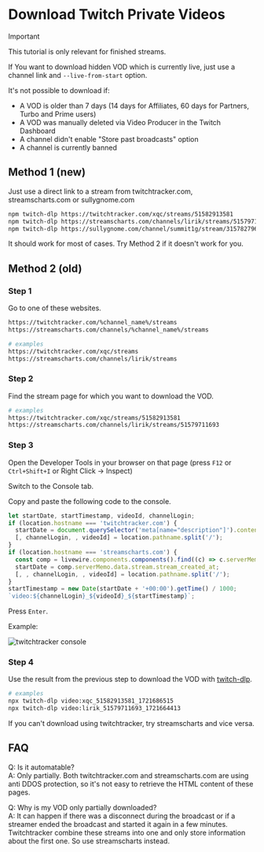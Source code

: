 # Download Twitch Private Videos

> [!IMPORTANT]
> This tutorial is only relevant for finished streams.
>
> If You want to download hidden VOD which is currently live, just use a channel link and `--live-from-start` option.
>
> It's not possible to download if:
>
> - A VOD is older than 7 days (14 days for Affiliates, 60 days for Partners, Turbo and Prime users)
> - A VOD was manually deleted via Video Producer in the Twitch Dashboard
> - A channel didn't enable "Store past broadcasts" option
> - A channel is currently banned

## Method 1 (new)

Just use a direct link to a stream from twitchtracker.com, streamscharts.com or sullygnome.com

```bash
npm twitch-dlp https://twitchtracker.com/xqc/streams/51582913581
npm twitch-dlp https://streamscharts.com/channels/lirik/streams/51579711693
npm twitch-dlp https://sullygnome.com/channel/summit1g/stream/315782796250
```

It should work for most of cases. Try Method 2 if it doesn't work for you.

## Method 2 (old)

### Step 1

Go to one of these websites.

```bash
https://twitchtracker.com/%channel_name%/streams
https://streamscharts.com/channels/%channel_name%/streams

# examples
https://twitchtracker.com/xqc/streams
https://streamscharts.com/channels/lirik/streams
```

### Step 2

Find the stream page for which you want to download the VOD.

```bash
# examples
https://twitchtracker.com/xqc/streams/51582913581
https://streamscharts.com/channels/lirik/streams/51579711693
```

### Step 3

Open the Developer Tools in your browser on that page (press `F12` or `Ctrl+Shift+I` or Right Click -> Inspect)

Switch to the Console tab.

Copy and paste the following code to the console.

```js
let startDate, startTimestamp, videoId, channelLogin;
if (location.hostname === 'twitchtracker.com') {
  startDate = document.querySelector('meta[name="description"]').content.match(/\w+ stream on (.+) -/)[1];
  [, channelLogin, , videoId] = location.pathname.split('/');
}
if (location.hostname === 'streamscharts.com') {
  const comp = livewire.components.components().find((c) => c.serverMemo.data.stream); 
  startDate = comp.serverMemo.data.stream.stream_created_at;
  [, , channelLogin, , videoId] = location.pathname.split('/');
}
startTimestamp = new Date(startDate + '+00:00').getTime() / 1000;
`video:${channelLogin}_${videoId}_${startTimestamp}`;
```

Press `Enter`.

Example:

![twitchtracker console](images/twitchtracker-console.png)

### Step 4

Use the result from the previous step to download the VOD with [twitch-dlp](https://github.com/DmitryScaletta/twitch-dlp).

```bash
# examples
npx twitch-dlp video:xqc_51582913581_1721686515
npx twitch-dlp video:lirik_51579711693_1721664413
```

If you can't download using twitchtracker, try streamscharts and vice versa.

## FAQ

Q: Is it automatable?  
A: Only partially. Both twitchtracker.com and streamscharts.com are using anti DDOS protection, so it's not easy to retrieve the HTML content of these pages.

Q: Why is my VOD only partially downloaded?  
A: It can happen if there was a disconnect during the broadcast or if a streamer ended the broadcast and started it again in a few minutes. Twitchtracker combine these streams into one and only store information about the first one. So use streamscharts instead.
